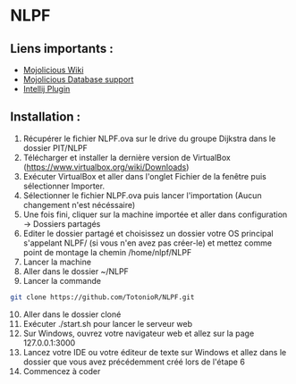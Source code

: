 # NLPF

## Liens importants :
- [Mojolicious Wiki](https://github.com/mojolicious/mojo/wiki)
- [Mojolicious Database support](https://github.com/mojolicious/mojo/wiki/Database-support)
- [Intellij Plugin](https://plugins.jetbrains.com/plugin/7796-perl)

## Installation :

1. Récupérer le fichier NLPF.ova sur le drive du groupe Dijkstra dans le dossier PIT/NLPF
2. Télécharger et installer la dernière version de VirtualBox (https://www.virtualbox.org/wiki/Downloads)
3. Exécuter VirtualBox et aller dans l'onglet Fichier de la fenêtre puis sélectionner Importer.
4. Sélectionner le fichier NLPF.ova puis lancer l'importation (Aucun changement n'est nécéssaire)
5. Une fois fini, cliquer sur la machine importée et aller dans configuration -> Dossiers partagés
6. Editer le dossier partagé et choisissez un dossier votre OS principal s'appelant NLPF/ (si vous n'en avez pas créer-le) et mettez comme point de montage la chemin /home/nlpf/NLPF
7. Lancer la machine
8. Aller dans le dossier ~/NLPF
9. Lancer la commande
```Bash
git clone https://github.com/TotonioR/NLPF.git
```
10. Aller dans le dossier cloné
11. Exécuter ./start.sh pour lancer le serveur web
12. Sur Windows, ouvrez votre navigateur web et allez sur la page 127.0.0.1:3000
13. Lancez votre IDE ou votre éditeur de texte sur Windows et allez dans le dossier que vous avez précédemment créé lors de l'étape 6
14. Commencez à coder
